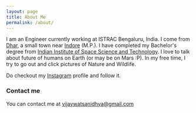 ```yaml
---
layout: page
title: About Me
permalink: /about/
---
```



I am an Engineer currently working at ISTRAC Bengaluru, India. I come from [Dhar](https://dhar.nic.in/en/), a small town near [Indore](https://indore.nic.in/en/) (M.P.). I have completed my Bachelor's degree from [Indian Institute of Space Science and Technology](https://www.iist.ac.in/). I love to talk about future of humans on Earth (or may be on Mars :P). In my free time, I try to go out and click pictures of Nature and Wildlife.

Do checkout my [Instagram](https://www.instagram.com/sanidhya.space/) profile and follow it. 

### Contact me

You can contact me at [vijaywatsanidhya@gmail.com](mailto:vijaywatsanidhya@gmail.com)
